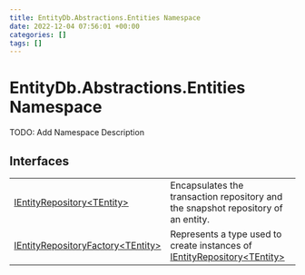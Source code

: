 ```yaml
---
title: EntityDb.Abstractions.Entities Namespace
date: 2022-12-04 07:56:01 +00:00
categories: []
tags: []
---
```


# EntityDb.Abstractions.Entities Namespace

TODO: Add Namespace Description

## Interfaces
<table><tr><td><a href='dotnet./entitydb.abstractions.entities.ientityrepository`1'>IEntityRepository&lt;TEntity&gt;</a></td><td>
Encapsulates the transaction repository and the snapshot repository of an entity.
</td></tr><tr><td><a href='dotnet./entitydb.abstractions.entities.ientityrepositoryfactory`1'>IEntityRepositoryFactory&lt;TEntity&gt;</a></td><td>
Represents a type used to create instances of <a href='dotnet./entitydb.abstractions.entities.ientityrepository`1'>IEntityRepository&lt;TEntity&gt;</a></td></tr></table>
